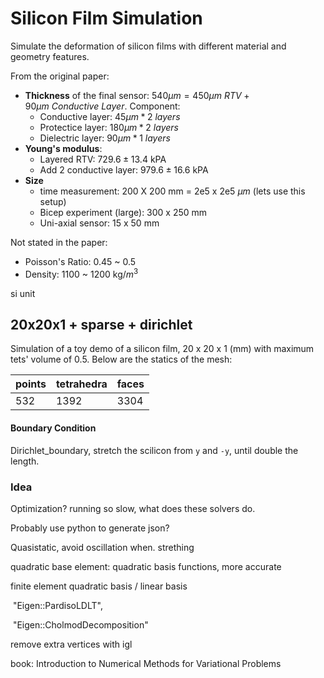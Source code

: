 # Silicon Film Simulation

Simulate the deformation of silicon films with different material and geometry features.

From the original paper:

* **Thickness** of the final sensor: $540 \mu m = 450 \mu m\ RTV + 90 \mu m\ Conductive\ Layer$. Component:
  * Conductive layer: $45 \mu m * 2\ layers$ 
  * Protectice layer: $180 \mu m * 2\ layers$ 
  * Dielectric layer: $90 \mu m * 1\ layers$ 
* **Young's modulus**: 
  * Layered RTV: $729.6±13.4$ kPA
  * Add 2 conductive layer: $979.6±16.6$ kPA
* **Size**
  * time measurement: 200 X 200 mm = 2e5 x 2e5 $\mu m$ (lets use this setup)
  * Bicep experiment (large): 300 x 250 mm
  * Uni-axial sensor: 15 x 50 mm

Not stated in the paper:

* Poisson's Ratio: 0.45 ~ 0.5
* Density: 1100 ~ 1200 kg/$m^3$

si unit



## 20x20x1 + sparse + dirichlet

Simulation of a toy demo of a silicon film, 20 x 20 x 1 (mm) with maximum tets' volume of 0.5. Below are the statics of the mesh:

| points | tetrahedra | faces |
| ------ | ---------- | ----- |
| 532    | 1392       | 3304  |

#### Boundary Condition

Dirichlet_boundary, stretch the scilicon from `y` and `-y`, until double the length. 



### Idea

Optimization? running so slow, what does these solvers do.

Probably use python to generate json?

Quasistatic, avoid oscillation when. strething

quadratic base element: quadratic basis functions, more accurate

finite element quadratic basis / linear basis





​            "Eigen::PardisoLDLT",

​            "Eigen::CholmodDecomposition"



remove extra vertices with igl





book: Introduction to Numerical Methods for Variational Problems